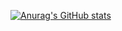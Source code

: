 [![Anurag's GitHub stats](https://github-readme-stats.vercel.app/api?username=barbarachagas)](https://github.com/anuraghazra/github-readme-stats)

